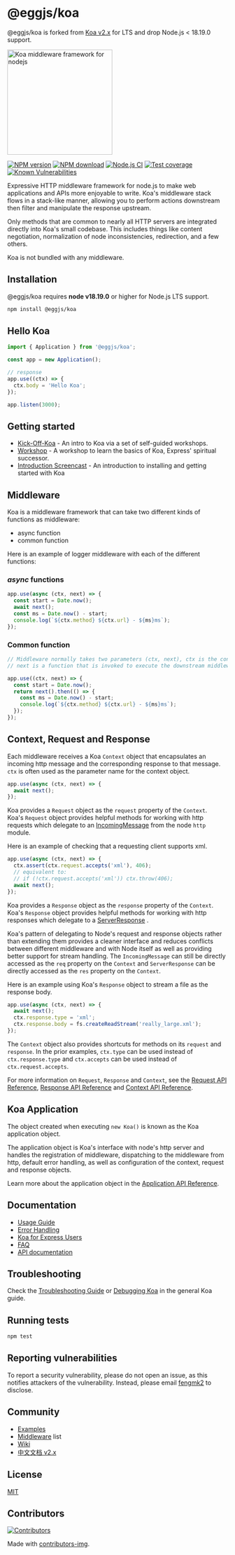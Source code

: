 # @eggjs/koa

@eggjs/koa is forked from [Koa v2.x](https://github.com/koajs/koa/tree/v2.x) for LTS and drop Node.js < 18.19.0 support.

<img height="240px" src="/docs/logo.png" alt="Koa middleware framework for nodejs"/>

[![NPM version](https://img.shields.io/npm/v/@eggjs/koa.svg?style=flat-square)](https://npmjs.org/package/@eggjs/koa)
[![NPM download](https://img.shields.io/npm/dm/@eggjs/koa.svg?style=flat-square)](https://npmjs.org/package/@eggjs/koa)
[![Node.js CI](https://github.com/eggjs/koa/actions/workflows/node.js.yml/badge.svg?branch=master)](https://github.com/eggjs/koa/actions/workflows/node.js.yml)
[![Test coverage](https://img.shields.io/codecov/c/github/eggjs/koa.svg?style=flat-square)](https://codecov.io/gh/eggjs/koa)
[![Known Vulnerabilities](https://snyk.io/test/npm/@eggjs/koa/badge.svg?style=flat-square)](https://snyk.io/test/npm/@eggjs/koa)

Expressive HTTP middleware framework for node.js to make web applications and APIs more enjoyable to write. Koa's middleware stack flows in a stack-like manner, allowing you to perform actions downstream then filter and manipulate the response upstream.

Only methods that are common to nearly all HTTP servers are integrated directly into Koa's small codebase.
This includes things like content negotiation, normalization of node inconsistencies, redirection, and a few others.

Koa is not bundled with any middleware.

## Installation

@eggjs/koa requires __node v18.19.0__ or higher for Node.js LTS support.

```bash
npm install @eggjs/koa
```

## Hello Koa

```ts
import { Application } from '@eggjs/koa';

const app = new Application();

// response
app.use((ctx) => {
  ctx.body = 'Hello Koa';
});

app.listen(3000);
```

## Getting started

- [Kick-Off-Koa](https://github.com/koajs/kick-off-koa) - An intro to Koa via a set of self-guided workshops.
- [Workshop](https://github.com/koajs/workshop) - A workshop to learn the basics of Koa, Express' spiritual successor.
- [Introduction Screencast](https://knowthen.com/episode-3-koajs-quickstart-guide/) - An introduction to installing and getting started with Koa

## Middleware

Koa is a middleware framework that can take two different kinds of functions as middleware:

- async function
- common function

Here is an example of logger middleware with each of the different functions:

### ___async___ functions

```ts
app.use(async (ctx, next) => {
  const start = Date.now();
  await next();
  const ms = Date.now() - start;
  console.log(`${ctx.method} ${ctx.url} - ${ms}ms`);
});
```

### Common function

```ts
// Middleware normally takes two parameters (ctx, next), ctx is the context for one request,
// next is a function that is invoked to execute the downstream middleware. It returns a Promise with a then function for running code after completion.

app.use((ctx, next) => {
  const start = Date.now();
  return next().then(() => {
    const ms = Date.now() - start;
    console.log(`${ctx.method} ${ctx.url} - ${ms}ms`);
  });
});
```

## Context, Request and Response

Each middleware receives a Koa `Context` object that encapsulates an incoming
http message and the corresponding response to that message.  `ctx` is often used
as the parameter name for the context object.

```ts
app.use(async (ctx, next) => {
  await next();
});
```

Koa provides a `Request` object as the `request` property of the `Context`.  
Koa's `Request` object provides helpful methods for working with
http requests which delegate to an [IncomingMessage](https://nodejs.org/api/http.html#http_class_http_incomingmessage)
from the node `http` module.

Here is an example of checking that a requesting client supports xml.

```ts
app.use(async (ctx, next) => {
  ctx.assert(ctx.request.accepts('xml'), 406);
  // equivalent to:
  // if (!ctx.request.accepts('xml')) ctx.throw(406);
  await next();
});
```

Koa provides a `Response` object as the `response` property of the `Context`.  
Koa's `Response` object provides helpful methods for working with
http responses which delegate to a [ServerResponse](https://nodejs.org/api/http.html#http_class_http_serverresponse)
.  

Koa's pattern of delegating to Node's request and response objects rather than extending them
provides a cleaner interface and reduces conflicts between different middleware and with Node
itself as well as providing better support for stream handling.  The `IncomingMessage` can still be
directly accessed as the `req` property on the `Context` and `ServerResponse` can be directly
accessed as the `res` property on the `Context`.

Here is an example using Koa's `Response` object to stream a file as the response body.

```ts
app.use(async (ctx, next) => {
  await next();
  ctx.response.type = 'xml';
  ctx.response.body = fs.createReadStream('really_large.xml');
});
```

The `Context` object also provides shortcuts for methods on its `request` and `response`.  In the prior
examples,  `ctx.type` can be used instead of `ctx.response.type` and `ctx.accepts` can be used
instead of `ctx.request.accepts`.

For more information on `Request`, `Response` and `Context`, see the [Request API Reference](docs/api/request.md),
[Response API Reference](docs/api/response.md) and [Context API Reference](docs/api/context.md).

## Koa Application

The object created when executing `new Koa()` is known as the Koa application object.

The application object is Koa's interface with node's http server and handles the registration
of middleware, dispatching to the middleware from http, default error handling, as well as
configuration of the context, request and response objects.

Learn more about the application object in the [Application API Reference](docs/api/index.md).

## Documentation

- [Usage Guide](docs/guide.md)
- [Error Handling](docs/error-handling.md)
- [Koa for Express Users](docs/koa-vs-express.md)
- [FAQ](docs/faq.md)
- [API documentation](docs/api/index.md)

## Troubleshooting

Check the [Troubleshooting Guide](docs/troubleshooting.md) or [Debugging Koa](docs/guide.md#debugging-koa) in
the general Koa guide.

## Running tests

```bash
npm test
```

## Reporting vulnerabilities

To report a security vulnerability, please do not open an issue, as this notifies attackers of the vulnerability. Instead, please email [fengmk2](mailto:fengmk2+eggjs@gmail.com) to disclose.

## Community

- [Examples](https://github.com/koajs/examples)
- [Middleware](https://github.com/koajs/koa/wiki) list
- [Wiki](https://github.com/koajs/koa/wiki)
- [中文文档 v2.x](https://github.com/demopark/koa-docs-Zh-CN)

## License

[MIT](LICENSE)

## Contributors

[![Contributors](https://contrib.rocks/image?repo=eggjs/koa)](https://github.com/eggjs/koa/graphs/contributors)

Made with [contributors-img](https://contrib.rocks).
